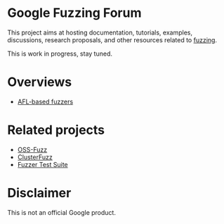 # Google Fuzzing Forum

This project aims at hosting documentation, tutorials, examples, discussions, research proposals, and other resources related to [fuzzing](https://en.wikipedia.org/wiki/Fuzzing).

This is work in progress, stay tuned.

# Overviews

* [AFL-based fuzzers](AFL_based_fuzzers_overview.md)

# Related projects

* [OSS-Fuzz](https://github.com/google/oss-fuzz)
* [ClusterFuzz](https://github.com/google/clusterfuzz)
* [Fuzzer Test Suite](https://github.com/google/fuzzer-test-suite)

# Disclaimer
This is not an official Google product.


